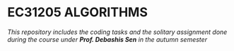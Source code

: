 # EC31205 ALGORITHMS

*This repository includes the coding tasks and the solitary assignment done during the course under **Prof. Debashis Sen** in the autumn semester* 

